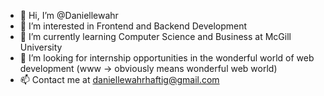 - 👋 Hi, I’m @Daniellewahr
- 👀 I’m interested in Frontend and Backend Development
- 🌱 I’m currently learning Computer Science and Business at McGill University
- 💞️ I’m looking for internship opportunities in the wonderful world of web development (www -> obviously means wonderful web world)
- 📫 Contact me at daniellewahrhaftig@gmail.com 
<!---
Daniellewahr/Daniellewahr is a ✨ special ✨ repository because its `README.md` (this file) appears on your GitHub profile.
You can click the Preview link to take a look at your changes.
--->
